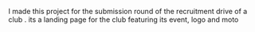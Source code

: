 I made this project for the submission round of the recruitment drive of a club .
its a landing page for the club featuring its event, logo  and moto
